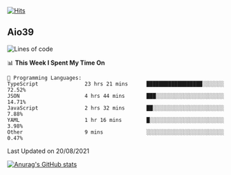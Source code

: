 [![Hits](https://hits.seeyoufarm.com/api/count/incr/badge.svg?url=https%3A%2F%2Fgithub.com%2Faio39&count_bg=%2339C5BB&title_bg=%23555555&icon=&icon_color=%23E7E7E7&title=hits&edge_flat=false)](https://hits.seeyoufarm.com)

## Aio39

<!--START_SECTION:waka-->
![Lines of code](https://img.shields.io/badge/From%20Hello%20World%20I%27ve%20Written-634639%20lines%20of%20code-blue)

📊 **This Week I Spent My Time On** 

```text
💬 Programming Languages: 
TypeScript               23 hrs 21 mins      ██████████████████░░░░░░░   72.52% 
JSON                     4 hrs 44 mins       ███░░░░░░░░░░░░░░░░░░░░░░   14.71% 
JavaScript               2 hrs 32 mins       ██░░░░░░░░░░░░░░░░░░░░░░░   7.88% 
YAML                     1 hr 16 mins        █░░░░░░░░░░░░░░░░░░░░░░░░   3.98% 
Other                    9 mins              ░░░░░░░░░░░░░░░░░░░░░░░░░   0.47%

```


 Last Updated on 20/08/2021
<!--END_SECTION:waka-->
[![Anurag's GitHub stats](https://github-readme-stats.vercel.app/api?username=aio39)](https://github.com/anuraghazra/github-readme-stats)

<!--
**aio39/aio39** is a ✨ _special_ ✨ repository because its `README.md` (this file) appears on your GitHub profile.

Here are some ideas to get you started:

- 🔭 I’m currently working on ...
- 🌱 I’m currently learning ...
- 👯 I’m looking to collaborate on ...
- 🤔 I’m looking for help with ...
- 💬 Ask me about ...
- 📫 How to reach me: ...
- 😄 Pronouns: ...
- ⚡ Fun fact: ...
-->
